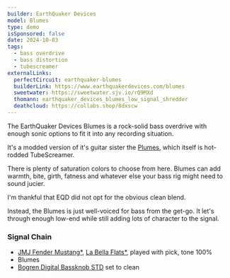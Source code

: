 ```yaml
---
builder: EarthQuaker Devices
model: Blumes
type: demo
isSponsored: false
date: 2024-10-03
tags:
  - bass overdrive
  - bass distortion
  - tubescreamer
externalLinks:
  perfectCircuit: earthquaker-blumes
  builderLink: https://www.earthquakerdevices.com/blumes
  sweetwater: https://sweetwater.sjv.io/rQ9MXd
  thomann: earthquaker_devices_blumes_low_signal_shredder
  deathcloud: https://collabs.shop/8dxscw
---
```


The EarthQuaker Devices Blumes is a rock-solid bass overdrive with enough sonic options to fit it into any recording situation.

It's a modded version of it's guitar sister the [Plumes](/demos/earthquaker-devices-plumes), which itself is hot-rodded TubeScreamer.

There is plenty of saturation colors to choose from here. Blumes can add warmth, bite, girth, fatness and whatever else your bass rig might need to sound jucier.

I'm thankful that EQD did not opt for the obvious clean blend.

Instead, the Blumes is just well-voiced for bass from the get-go. It let's through enough low-end while still adding lots of character to the signal.

### Signal Chain

- [JMJ Fender Mustang\*](https://sweetwater.sjv.io/R5A6bg), [La Bella Flats\*](https://sweetwater.sjv.io/WqZN6Z), played with pick, tone 100%
- Blumes
- [Bogren Digital Bassknob STD](https://bogrendigital.com/collections/ampknob/products/bassknob-std) set to clean
